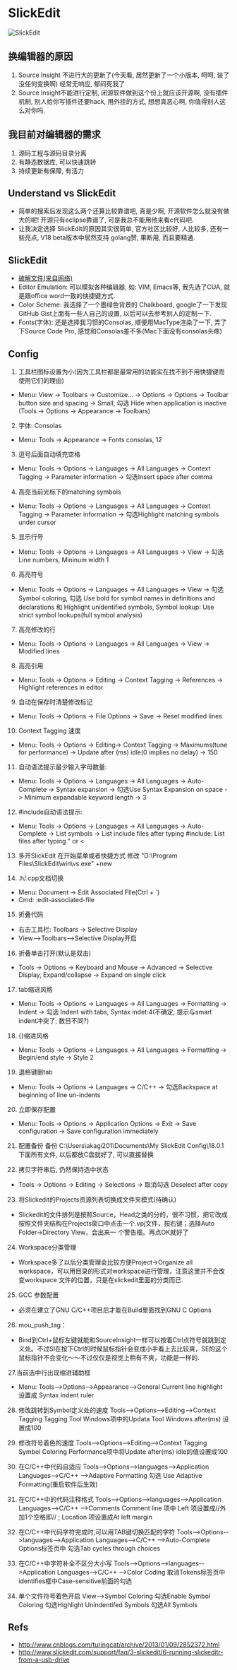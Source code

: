 # SlickEdit


![SlickEdit](http://upload.wikimedia.org/wikipedia/en/2/2e/SlickEdit_logo.png)

## 换编辑器的原因
1. Source Insight 不进行大的更新了(今天看, 居然更新了一个小版本, 呵呵, 装了没任何变换啊) 经常无响应, 郁闷死我了
2. Source Insight不能进行定制, 闭源软件做到这个份上就应该开源啊, 没有插件机制, 别人给你写插件还要hack, 用外挂的方式, 想想真恶心啊, 你值得别人这么对你吗.

## 我目前对编辑器的需求
1. 源码工程与源码目录分离
2. 有静态数据库, 可以快速跳转
3. 持续更新有保障, 有活力

## Understand vs SlickEdit
* 简单的搜索后发现这么两个还算比较靠谱吧, 真是少啊, 开源软件怎么就没有做大的呢! 开源只有eclipse靠谱了, 可是我总不能用他来看c代码吧.
* 让我决定选择 SlickEdit的原因其实很简单, 官方社区比较好, 人比较多, 还有一些亮点, V18 beta版本中居然支持 golang赞, 果断用, 而且要精通.

## SlickEdit
* [破解文件(来自网络)](http://pan.baidu.com/s/1uxMTF#dir/path=%2Fakshare)
* Editor Emulation: 可以模拟各种编辑器, 如: VIM, Emacs等, 我先选了CUA, 就是跟office word一致的快捷键方式.
* Color Scheme: 我选择了一个墨绿色背景的 Chalkboard, google了一下发现 GitHub Gist上面有一些人自己的设置, 以后可以去参考别人的定制一下.
* Fonts(字体): 还是选择我习惯的Consolas, 顺便用MacType渲染了一下, 弄了下Source Code Pro, 感觉和Consolas差不多(Mac下面没有consolas头疼)

## Config
1. 工具栏图标设置为小(因为工具栏都是最常用的功能实在找不到不用快捷键而使用它们的理由)
* Menu: View -> Toolbars -> Customize... -> Options -> Options -> Toolbar button size and spacing -> Small, 勾选 Hide when application is inactive
(Tools -> Options -> Appearance -> Toolbars)

2. 字体: Consolas
* Menu: Tools -> Appearance -> Fonts
consolas, 12

3. 逗号后面自动填充空格
* Menu: Tools -> Options -> Languages -> All Languages -> Context Tagging -> Parameter information -> 勾选Insert space after comma

4. 高亮当前光标下的matching symbols
* Menu: Tools -> Options -> Languages -> All Languages -> Context Tagging -> Parameter information -> 勾选Highlight matching symbols under cursor

5. 显示行号
* Menu: Tools -> Options -> Languages -> All Languages -> View -> 勾选 Line numbers, Mininum width 1

6. 高亮符号
* Menu: Tools -> Options -> Languages -> All Languages -> View -> 勾选 Symbol coloring, 勾选 Use bold for symbol names in definitions and declarations 和 Highlight unidentified symbols, Symbol lookup: Use strict symbol lookups(full symbol analysis)

7. 高亮修改的行
* Menu: Tools -> Options -> Languages -> All Languages -> View -> Modified lines

8. 高亮引用
* Menu: Tools -> Options -> Editing -> Context Tagging -> References -> Highlight references in editor

9. 自动在保存时清楚修改标记
* Menu: Tools -> Options -> File Options -> Save -> Reset modified lines

10. Context Tagging 速度
* Menu: Tools -> Options -> Editing-> Context Tagging -> Maximums(tune for performance) -> Update after (ms) idle(0 implies no delay) -> 150

11. 自动语法提示最少输入字母数量:
* Menu: Tools -> Options -> Languages -> All Languages -> Auto-Complete -> Syntax expansion -> 勾选Use Syntax Expansion on space -> Minimum expandable keyword length -> 3

12. #include自动语法提示:
* Menu: Tools -> Options -> Languages -> All Languages -> Auto-Complete -> List symbols -> List include files after typing #include: List files after typing " or <

13. 多开SlickEdit
在开始菜单或者快捷方式 修改 "D:\Program Files\SlickEdit\win\vs.exe" +new

14. .h/.cpp文档切换
* Menu: Document -> Edit Associated FIle(Ctrl + `)
* Cmd: :edit-associated-file

15. 折叠代码
* 右击工具栏: Toolbars -> Selective Display
* View-->Toolbars-->Selective Display开启

16. 折叠单击打开(默认是双击)
* Tools -> Options -> Keyboard and Mouse -> Advanced -> Selective Display, Expand/collapse -> Expand on single click

17. tab缩进风格
* Menu: Tools -> Options -> Languages -> All Languages -> Formatting -> Indent -> 勾选 Indent with tabs, Syntax indet:4(不确定, 提示与smart indent冲突了, 数目不同?)

18. {}缩进风格
* Menu: Tools -> Options -> Languages -> All Languages -> Formatting -> Begin/end style -> Style 2

19. 退格键删tab
* Menu: Tools -> Options -> Languages -> C/C++ -> 勾选Backspace at beginning of line un-indents

20. 立即保存配置
* Menu: Tools -> Options -> Application Options -> Exit -> Save configuration -> Save configuration immediately

21. 配置备份
备份 C:\Users\akagi201\Documents\My SlickEdit Config\18.0.1 下面所有文件, 以后都放C盘就好了, 可以直接替换

22. 拷贝字符串后, 仍然保持选中状态
* Tools -> Options -> Editing -> Selections -> 取消勾选 Deselect after copy

23. 将Slickedit的Projects资源列表切换成文件夹模式(待确认)
* Slickedit的文件排列是按照Source，Head之类的分的，很不习惯，把它改成按照文件夹结构在Projects窗口中点击一个.vpj文件，按右键；选择Auto Folder→Directory View，会出来一
个警告框。再点OK就好了

24. Workspace分类管理
* Workspace多了以后分类管理会比较方便Project->Organize all workspace，可以用目录的形式对workspace进行管理，注意这里并不会改变workspace
文件的位置，只是在slickedit里面的分类而已.

25. GCC 参数配置
* 必须在建立了GNU C/C++项目后才能在Build里面找到GNU C Options 

26. mou_push_tag： 
* Bind到Ctrl+鼠标左键就能和SourceInsight一样可以按着Ctrl点符号就跳到定义处。不过SI在按下Ctrl的时候鼠标指针会变成小手看上去比较爽，SE的这个鼠标指针不会变化～～不过仅仅是视觉上稍有不爽，功能是一样的.

27.当前选中行出现缩进辅助框 
* Menu: Tools-->Options-->Appearance-->General 
Current line highlight 设置成 Syntax indent ruler

28. 修改跳转到Symbol定义处的速度 
Tools-->Options-->Editing-->Context Tagging 
Tagging Tool Windows项中的Updata Tool Windows after(ms) 设置成100

29. 修改符号着色的速度 
Tools-->Options-->Editing-->Context Tagging 
Symbol Coloring Performance项中将Update after(ms) idle的值设置成100

30. 在C/C++中代码自适应 
Tools-->Options-->languages-->Application Languages-->C/C++ -->Adaptive Formatting 
勾选 Use Adaptive Formatting(重启软件后生效)

31. 在C/C++中的代码注释格式 
Tools-->Options-->languages-->Application Languages-->C/C++ -->Comments 
Comment line 项中 Left 项设置成//外加1个空格即// ; 
Location 项设置成At left margin

32. 在C/C++中代码字符完成时,可以用TAB键切换匹配的字符 
Tools-->Options-->languages-->Application Languages-->C/C++ -->Auto-Complete 
Options标签页中 勾选Tab cycles through choices

33. 在C/C++中字符补全不区分大小写 
Tools-->Options-->languages-->Application Languages-->C/C++ -->Color Coding 
取消Tokens标签页中identifies框中Case-sensitive前面的勾选

34. 单个文件符号着色开启 
View-->Symbol Coloring 
勾选Enable Symbol Coloring 
勾选Highlight Unindentifed Symbols 
勾选All Symbols

## Refs
* <http://www.cnblogs.com/turingcat/archive/2013/01/09/2852372.html>
* <http://www.slickedit.com/support/faq/3-slickedit/6-running-slickeditr-from-a-usb-drive>